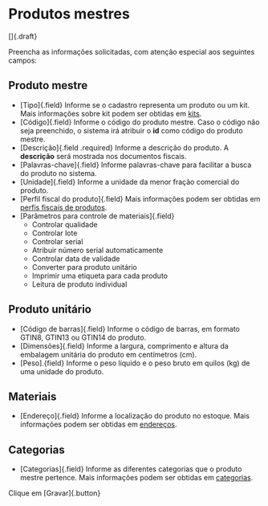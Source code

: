 # Produtos mestres

[]{.draft}

Preencha as informações solicitadas, com atenção especial aos seguintes campos:

## Produto mestre

* [Tipo]{.field} 
Informe se o cadastro representa um produto ou um kit.
Mais informações sobre kit podem ser obtidas em [kits](productKitComponent).
* [Código]{.field} 
Informe o código do produto mestre.
Caso o código não seja preenchido, o sistema irá atribuir o **id** como código do produto mestre.
* [Descrição]{.field .required} 
Informe a descrição do produto.
A **descrição** será mostrada nos documentos fiscais.
* [Palavras-chave]{.field} 
Informe palavras-chave para facilitar a busca do produto no sistema.
* [Unidade]{.field} 
Informe a unidade da menor fração comercial do produto.
* [Perfil fiscal do produto]{.field} 
Mais informações podem ser obtidas em [perfis fiscais de produtos](../../fiscal/fiscalProfileProduct).
* [Parâmetros para controle de materiais]{.field}
    * Controlar qualidade
    * Controlar lote
    * Controlar serial
    * Atribuir número serial automaticamente
    * Controlar data de validade
    * Converter para produto unitário
    * Imprimir uma etiqueta para cada produto
    * Leitura de produto individual

## Produto unitário
* [Código de barras]{.field} 
Informe o código de barras, em formato GTIN8, GTIN13 ou GTIN14 do produto.
* [Dimensões]{.field}
Informe a largura, comprimento e altura da embalagem unitária do produto em centímetros (cm).
* [Peso].{field}
Informe o peso líquido e o peso bruto em quilos (kg) de uma unidade do produto.

## Materiais
* [Endereço]{.field}
Informe a localização do produto no estoque.
Mais informações podem ser obtidas em [endereços](../../material/address).

## Categorias
* [Categorias]{.field}
Informe as diferentes categorias que o produto mestre pertence.
Mais informações podem ser obtidas em [categorias](../category).

Clique em [Gravar]{.button}
